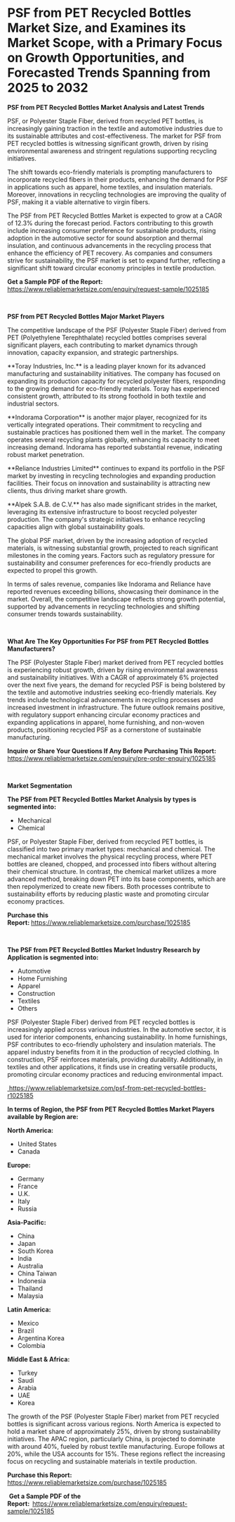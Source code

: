 <p><h1>PSF from PET Recycled Bottles Market Size, and Examines its Market Scope, with a Primary Focus on Growth Opportunities, and Forecasted Trends Spanning from 2025 to 2032</h1></p><p><strong>PSF from PET Recycled Bottles Market Analysis and Latest Trends</strong></p>
<p><p>PSF, or Polyester Staple Fiber, derived from recycled PET bottles, is increasingly gaining traction in the textile and automotive industries due to its sustainable attributes and cost-effectiveness. The market for PSF from PET recycled bottles is witnessing significant growth, driven by rising environmental awareness and stringent regulations supporting recycling initiatives. </p><p>The shift towards eco-friendly materials is prompting manufacturers to incorporate recycled fibers in their products, enhancing the demand for PSF in applications such as apparel, home textiles, and insulation materials. Moreover, innovations in recycling technologies are improving the quality of PSF, making it a viable alternative to virgin fibers.</p><p>The PSF from PET Recycled Bottles Market is expected to grow at a CAGR of 12.3% during the forecast period. Factors contributing to this growth include increasing consumer preference for sustainable products, rising adoption in the automotive sector for sound absorption and thermal insulation, and continuous advancements in the recycling process that enhance the efficiency of PET recovery. As companies and consumers strive for sustainability, the PSF market is set to expand further, reflecting a significant shift toward circular economy principles in textile production.</p></p>
<p><strong>Get a Sample PDF of the Report:&nbsp;</strong> <a href="https://www.reliablemarketsize.com/enquiry/request-sample/1025185?utm_campaign=1167&utm_medium=2&utm_source=Github&utm_content=ia&utm_term=18042025&utm_id=psf-from-pet-recycled-bottles">https://www.reliablemarketsize.com/enquiry/request-sample/1025185</a></p>
<p>&nbsp;</p>
<p><strong>PSF from PET Recycled Bottles Major Market Players</strong></p>
<p><p>The competitive landscape of the PSF (Polyester Staple Fiber) derived from PET (Polyethylene Terephthalate) recycled bottles comprises several significant players, each contributing to market dynamics through innovation, capacity expansion, and strategic partnerships.</p><p>**Toray Industries, Inc.** is a leading player known for its advanced manufacturing and sustainability initiatives. The company has focused on expanding its production capacity for recycled polyester fibers, responding to the growing demand for eco-friendly materials. Toray has experienced consistent growth, attributed to its strong foothold in both textile and industrial sectors.</p><p>**Indorama Corporation** is another major player, recognized for its vertically integrated operations. Their commitment to recycling and sustainable practices has positioned them well in the market. The company operates several recycling plants globally, enhancing its capacity to meet increasing demand. Indorama has reported substantial revenue, indicating robust market penetration.</p><p>**Reliance Industries Limited** continues to expand its portfolio in the PSF market by investing in recycling technologies and expanding production facilities. Their focus on innovation and sustainability is attracting new clients, thus driving market share growth.</p><p>**Alpek S.A.B. de C.V.** has also made significant strides in the market, leveraging its extensive infrastructure to boost recycled polyester production. The company's strategic initiatives to enhance recycling capacities align with global sustainability goals.</p><p>The global PSF market, driven by the increasing adoption of recycled materials, is witnessing substantial growth, projected to reach significant milestones in the coming years. Factors such as regulatory pressure for sustainability and consumer preferences for eco-friendly products are expected to propel this growth.</p><p>In terms of sales revenue, companies like Indorama and Reliance have reported revenues exceeding billions, showcasing their dominance in the market. Overall, the competitive landscape reflects strong growth potential, supported by advancements in recycling technologies and shifting consumer trends towards sustainability.</p></p>
<p>&nbsp;</p>
<p><strong>What Are The Key Opportunities For PSF from PET Recycled Bottles Manufacturers?</strong></p>
<p><p>The PSF (Polyester Staple Fiber) market derived from PET recycled bottles is experiencing robust growth, driven by rising environmental awareness and sustainability initiatives. With a CAGR of approximately 6% projected over the next five years, the demand for recycled PSF is being bolstered by the textile and automotive industries seeking eco-friendly materials. Key trends include technological advancements in recycling processes and increased investment in infrastructure. The future outlook remains positive, with regulatory support enhancing circular economy practices and expanding applications in apparel, home furnishing, and non-woven products, positioning recycled PSF as a cornerstone of sustainable manufacturing.</p></p>
<p><strong>Inquire or Share Your Questions If Any Before Purchasing This Report:</strong> <a href="https://www.reliablemarketsize.com/enquiry/pre-order-enquiry/1025185?utm_campaign=1167&utm_medium=2&utm_source=Github&utm_content=ia&utm_term=18042025&utm_id=psf-from-pet-recycled-bottles">https://www.reliablemarketsize.com/enquiry/pre-order-enquiry/1025185</a></p>
<p>&nbsp;</p>
<p><strong>Market Segmentation</strong></p>
<p><strong>The PSF from PET Recycled Bottles Market Analysis by types is segmented into:</strong></p>
<p><ul><li>Mechanical</li><li>Chemical</li></ul></p>
<p><p>PSF, or Polyester Staple Fiber, derived from recycled PET bottles, is classified into two primary market types: mechanical and chemical. The mechanical market involves the physical recycling process, where PET bottles are cleaned, chopped, and processed into fibers without altering their chemical structure. In contrast, the chemical market utilizes a more advanced method, breaking down PET into its base components, which are then repolymerized to create new fibers. Both processes contribute to sustainability efforts by reducing plastic waste and promoting circular economy practices.</p></p>
<p><strong>Purchase this Report:&nbsp;</strong><a href="https://www.reliablemarketsize.com/purchase/1025185?utm_campaign=1167&utm_medium=2&utm_source=Github&utm_content=ia&utm_term=18042025&utm_id=psf-from-pet-recycled-bottles">https://www.reliablemarketsize.com/purchase/1025185</a></p>
<p>&nbsp;</p>
<p><strong>The PSF from PET Recycled Bottles Market Industry Research by Application is segmented into:</strong></p>
<p><ul><li>Automotive</li><li>Home Furnishing</li><li>Apparel</li><li>Construction</li><li>Textiles</li><li>Others</li></ul></p>
<p><p>PSF (Polyester Staple Fiber) derived from PET recycled bottles is increasingly applied across various industries. In the automotive sector, it is used for interior components, enhancing sustainability. In home furnishings, PSF contributes to eco-friendly upholstery and insulation materials. The apparel industry benefits from it in the production of recycled clothing. In construction, PSF reinforces materials, providing durability. Additionally, in textiles and other applications, it finds use in creating versatile products, promoting circular economy practices and reducing environmental impact.</p></p>
<p><a href="https://www.reliablemarketsize.com/psf-from-pet-recycled-bottles-r1025185?utm_campaign=1167&utm_medium=2&utm_source=Github&utm_content=ia&utm_term=18042025&utm_id=psf-from-pet-recycled-bottles">&nbsp;https://www.reliablemarketsize.com/psf-from-pet-recycled-bottles-r1025185</a></p>
<p><strong>In terms of Region, the PSF from PET Recycled Bottles Market Players available by Region are:</strong></p>
<p>
    <p> <strong> North America: </strong>
        <ul>
            <li>United States</li>
            <li>Canada</li>
        </ul>
        </p> 
    <p> <strong> Europe: </strong>
        <ul>
            <li>Germany</li>
            <li>France</li>
            <li>U.K.</li>
            <li>Italy</li>
            <li>Russia</li>
        </ul>
        </p> 
    <p> <strong> Asia-Pacific: </strong>
        <ul>
            <li>China</li>
            <li>Japan</li>
            <li>South Korea</li>
            <li>India</li>
            <li>Australia</li>
            <li>China Taiwan</li>
            <li>Indonesia</li>
            <li>Thailand</li>
            <li>Malaysia</li>
        </ul>
        </p> 
    <p> <strong> Latin America: </strong>
        <ul>
            <li>Mexico</li>
            <li>Brazil</li>
            <li>Argentina Korea</li>
            <li>Colombia</li>
        </ul>
        </p> 
    <p> <strong> Middle East & Africa: </strong>
        <ul>
            <li>Turkey</li>
            <li>Saudi</li>
            <li>Arabia</li>
            <li>UAE</li>
            <li>Korea</li>
        </ul>
    </p>
    </p>
<p><p>The growth of the PSF (Polyester Staple Fiber) market from PET recycled bottles is significant across various regions. North America is expected to hold a market share of approximately 25%, driven by strong sustainability initiatives. The APAC region, particularly China, is projected to dominate with around 40%, fueled by robust textile manufacturing. Europe follows at 20%, while the USA accounts for 15%. These regions reflect the increasing focus on recycling and sustainable materials in textile production.</p></p>
<p><strong>Purchase this Report: </strong><a href="https://www.reliablemarketsize.com/purchase/1025185?utm_campaign=1167&utm_medium=2&utm_source=Github&utm_content=ia&utm_term=18042025&utm_id=psf-from-pet-recycled-bottles">https://www.reliablemarketsize.com/purchase/1025185</a></p>
<p>&nbsp;<strong>Get a Sample PDF of the Report:&nbsp;&nbsp;</strong><a href="https://www.reliablemarketsize.com/enquiry/request-sample/1025185?utm_campaign=1167&utm_medium=2&utm_source=Github&utm_content=ia&utm_term=18042025&utm_id=psf-from-pet-recycled-bottles">https://www.reliablemarketsize.com/enquiry/request-sample/1025185</a></p>
<p><strong></strong></p>
<p><p></p><p></p><p></p></p>